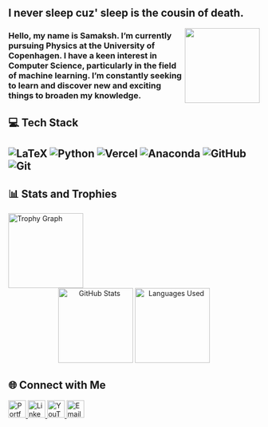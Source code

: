 <h2 align="left">I never sleep cuz' sleep is the cousin of death.</h2>

<img align="right" height="150" src="https://cdn-images-1.medium.com/max/1024/0*ulz5mvlcGo5EDpaY.gif" />

<h3 align="left">Hello, my name is Samaksh. I’m currently pursuing Physics at the University of Copenhagen. I have a keen interest in Computer Science, particularly in the field of machine learning. I’m constantly seeking to learn and discover new and exciting things to broaden my knowledge.</h3>


<h2 align="left">💻 Tech Stack</h2>

<h2 align="left">
  <img src="https://img.shields.io/badge/latex-%23008080.svg?style=for-the-badge&logo=latex&logoColor=white" alt="LaTeX" />
  <img src="https://img.shields.io/badge/python-3670A0?style=for-the-badge&logo=python&logoColor=ffdd54" alt="Python" />
  <img src="https://img.shields.io/badge/vercel-%23000000.svg?style=for-the-badge&logo=vercel&logoColor=white" alt="Vercel" />
  <img src="https://img.shields.io/badge/Anaconda-%2344A833.svg?style=for-the-badge&logo=anaconda&logoColor=white" alt="Anaconda" />
  <img src="https://img.shields.io/badge/github-%23121011.svg?style=for-the-badge&logo=github&logoColor=white" alt="GitHub" />
  <img src="https://img.shields.io/badge/git-%23F05033.svg?style=for-the-badge&logo=git&logoColor=white" alt="Git" />
</h2>


<h2 align="left">📊 Stats and Trophies</h2>

<div align="left">
  <img src="https://github-profile-trophy.vercel.app/?username=SaMaksH-exe&theme=monokai&column=-1&row=1&margin-w=8&margin-h=8&no-bg=true&no-frame=false&order=4" height="150" alt="Trophy Graph" />
</div>


<div align="center">
  <img src="https://github-readme-stats-six-eta-29.vercel.app/api?username=SaMaksH-exe&hide_title=false&hide_rank=true&show_icons=true&include_all_commits=true&count_private=true&disable_animations=false&theme=monokai&locale=en&hide_border=false&custom_title=Github%20Stats" height="150" alt="GitHub Stats" />
  <img src="https://github-readme-stats-six-eta-29.vercel.app/api/top-langs/?username=SaMaksH-exe&hide_progress=true&hide_title=false&card_width=320&langs_count=10&theme=monokai&count_private=true&hide_border=false&hide=jupyter%20notebook,html,css&layout=compact&custom_title=Languages%20Used" height="150" alt="Languages Used" />
</div>



<h2 align="left">🌐 Connect with Me</h2>

<p align="left">
  <a href="https://samaksh-kaushik.vercel.app/" target="_blank">
    <img src="https://img.shields.io/static/v1?message=Portfolio&logo=About.me&label=&color=black&logoColor=white&labelColor=&style=for-the-badge" height="35" alt="Portfolio logo" />
  </a>
  <a href="https://www.linkedin.com/in/samaksh-kaushik/" target="_blank">
    <img src="https://img.shields.io/static/v1?message=LinkedIn&logo=linkedin&label=&color=0077B5&logoColor=white&labelColor=&style=for-the-badge" height="35" alt="LinkedIn logo" />
  </a>
  <a href="https://www.youtube.com/@AKSHAR." target="_blank">
    <img src="https://img.shields.io/static/v1?message=YouTube&logo=youtube&label=&color=FF0000&logoColor=white&labelColor=&style=for-the-badge" height="35" alt="YouTube logo" />
  </a>
  <a href="mailto:samaksh13kaushik@gmail.com" target="_blank">
    <img src="https://img.shields.io/static/v1?message=Email&logo=gmail&label=&color=EA4335&logoColor=white&labelColor=&style=for-the-badge" height="35" alt="Email logo" />
  </a>
</p>
